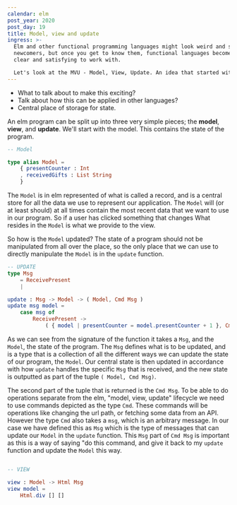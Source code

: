 ```yaml
---
calendar: elm
post_year: 2020
post_day: 19
title: Model, view and update
ingress: >-
  Elm and other functional programming languages might look weird and scary to
  newcomers, but once you get to know them, functional languages becomes very
  clear and satisfying to work with.

  Let's look at the MVU - Model, View, Update. An idea that started with elm, but has since been adopted and inspired how people write code in all languages.
---
```

* What to talk about to make this exciting?
* Talk about how this can be applied in other languages?
* Central place of storage for state.

An elm program can be split up into three very simple pieces; the **model**, **view**, and **update**.
We'll start with the model. This contains the state of the program.
```elm
-- Model

type alias Model = 
    { presentCounter : Int
    , receivedGifts : List String
    }

```
The `Model` is in elm represented of what is called a record, and is a central store for all the data we use to represent our application. The `Model` will (or at least should) at all times contain the most recent data that we want to use in our program. So if a user has clicked something that changes  What resides in the `Model` is what we provide to the view.


So how is the `Model` updated? The state of a program should not be manipulated from all over the place, so the only place that we can use to directly manipulate the `Model` is in the `update` function.
```elm
-- UPDATE
type Msg
    = ReceivePresent
    | 

update : Msg -> Model -> ( Model, Cmd Msg )
update msg model =
    case msg of
        ReceivePresent ->
            ( { model | presentCounter = model.presentCounter + 1 }, Cmd.none )

```
As we can see from the signature of the function it takes a `Msg`, and the `Model`, the state of the program. The `Msg` defines what is to be updated, and is a type that is a collection of all the different ways we can update the state of our program, the `Model`. Our central state is then updated in accordance with how `update` handles the specific `Msg` that is received, and the new state is outputted as part of the tuple `( Model, Cmd Msg)`.

The second part of the tuple that is returned is the `Cmd Msg`. To be able to do operations separate from the elm, "model, view, update" lifecycle we need to use commands depicted as the type `Cmd`. These commands will be operations like changing the url path, or fetching some data from an API. However the type `Cmd` also takes a `msg`, which is an arbitrary message. In our case we have defined this as `Msg` which is the type of messages that can update our `Model` in the `update` function. This `Msg` part of `Cmd Msg` is important as this is a way of saying "do this command, and give it back to my `update` function and update the `Model` this way.

```elm
```



```elm
-- VIEW

view : Model -> Html Msg
view model = 
    Html.div [] []
```


